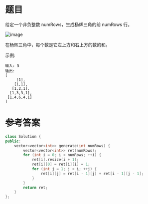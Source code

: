 # 题目
给定一个非负整数 numRows，生成杨辉三角的前 numRows 行。

![image](https://user-images.githubusercontent.com/59190045/125155193-c74a2f00-e190-11eb-9d9e-52b53aeab4ed.png)

在杨辉三角中，每个数是它左上方和右上方的数的和。

示例:

    输入: 5
    输出:
    [
         [1],
        [1,1],
       [1,2,1],
      [1,3,3,1],
     [1,4,6,4,1]
    ]

# 参考答案
```c++
class Solution {
public:
    vector<vector<int>> generate(int numRows) {
        vector<vector<int>> ret(numRows);
        for (int i = 0; i < numRows; ++i) {
            ret[i].resize(i + 1);
            ret[i][0] = ret[i][i] = 1;
            for (int j = 1; j < i; ++j) {
                ret[i][j] = ret[i - 1][j] + ret[i - 1][j - 1];
            }
        }
        return ret;
    }
};
